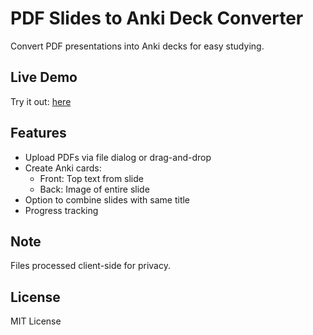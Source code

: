 # PDF Slides to Anki Deck Converter

Convert PDF presentations into Anki decks for easy studying.

## Live Demo

Try it out: [here](https://persie0.github.io/StudyTools/slidesToAnki/slidesanki.html)

## Features

- Upload PDFs via file dialog or drag-and-drop
- Create Anki cards:
  - Front: Top text from slide
  - Back: Image of entire slide
- Option to combine slides with same title
- Progress tracking

## Note

Files processed client-side for privacy.

## License

MIT License
